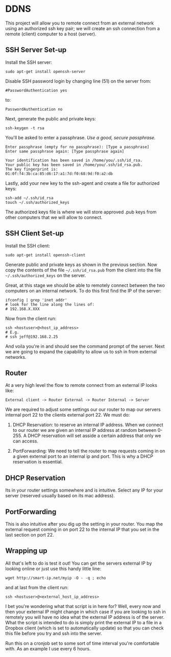 DDNS
=================
This project will allow you to remote connect from an external network using an authorized ssh key pair; we will create an ssh connection from a remote (client) computer to a host (server).

SSH Server Set-up
-----------------
Install the SSH server:

    sudo apt-get install openssh-server
    
Disable SSH password login by changing line (51) on the server from:

    #PasswordAuthentication yes
    
to:

    PasswordAuthentication no 
    
Next, generate the public and private keys:

    ssh-keygen -t rsa

You'll be asked to enter a passphrase. *Use a good, secure passphrase.*

    Enter passphrase (empty for no passphrase): [Type a passphrase]
    Enter same passphrase again: [Type passphrase again]
    
    Your identification has been saved in /home/you/.ssh/id_rsa.
    Your public key has been saved in /home/you/.ssh/id_rsa.pub.
    The key fingerprint is:
    01:0f:f4:3b:ca:85:d6:17:a1:7d:f0:68:9d:f0:a2:db
    
Lastly, add your new key to the ssh-agent and create a file for authorized keys:

    ssh-add ~/.ssh/id_rsa
    touch ~/.ssh/authorized_keys
    
The authorized keys file is where we will store approved .pub keys from other computers that we will allow to connect.

SSH Client Set-up
--------------------
Install the SSH client:

    sudo apt-get install openssh-client
    
Generate public and private keys as shown in the previous section. Now copy the contents of the file `~/.ssh/id_rsa.pub` from the client into the file `~/.ssh/authorized_keys` on the server.

Great, at this stage we should be able to remotely connect between the two computers on an internal network. To do this first find the IP of the server:

    ifconfig | grep 'inet addr'
    # look for the line along the lines of:
    # 192.168.X.XXX

Now from the client run:

    ssh <hostuser>@<host_ip_address>
    # E.g. 
    # ssh jeff@192.168.2.25
    
And voila you're in and should see the command prompt of the server. Next we are going to expand the capability to allow us to ssh in from external networks.

Router
--------------------
At a very high level the flow to remote connect from an external IP looks like:

    External client -> Router External -> Router Internal -> Server

We are required to adjust some settings our our router to map our servers internal port 22 to the clients external port 22. We must do:

1. DHCP Reservation: to reserve an internal IP address. When we connect to our router we are given an internal IP address at random between 0-255. A DHCP reservation will set asside a certain address that only we can access.

2. PortForwarding: We need to tell the router to map requests coming in on a given external port to an internal ip and port. This is why a DHCP reservation is essential.

DHCP Reservation
--------------------
Its in your router settings somewhere and is intuitive. Select any IP for your server (reserved usually based on its mac address). 

PortForwarding
--------------------
This is also intuitive after you dig up the setting in your router. You map the external request coming in on port 22 to the internal IP that you set in the last section on port 22. 

Wrapping up
--------------------
All that's left to do is test it out! You can get the servers external IP by looking online or just use this handy little line:

    wget http://smart-ip.net/myip -O - -q ; echo

and at last from the client run:
  
    ssh <hostuser>@<external_host_ip_address>
    
I bet you're wondering what that script is in here for? Well, every now and then your external IP might change in which case if you are looking to ssh in remotely you will have no idea what the external IP address is of the server. What the script is intended to do is simply print the external IP to a file in a Dropbox client (which is set to automatically update) so that you can check this file before you try and ssh into the server. 

Run this on a cronjob set to some sort of time interval you're comfortable with. As an example I use every 6 hours.
